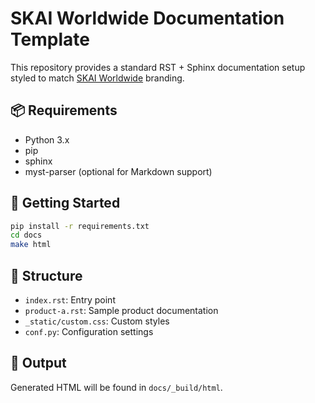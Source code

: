 
# SKAI Worldwide Documentation Template

This repository provides a standard RST + Sphinx documentation setup styled to match [SKAI Worldwide](https://www.skaiworldwide.com/en-US/resources) branding.

## 📦 Requirements

- Python 3.x
- pip
- sphinx
- myst-parser (optional for Markdown support)

## 🏁 Getting Started

```bash
pip install -r requirements.txt
cd docs
make html
```

## 📁 Structure

- `index.rst`: Entry point
- `product-a.rst`: Sample product documentation
- `_static/custom.css`: Custom styles
- `conf.py`: Configuration settings

## 📄 Output

Generated HTML will be found in `docs/_build/html`.

